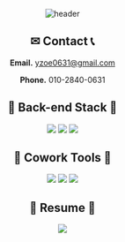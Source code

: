 <div align="center">


![header](https://capsule-render.vercel.app/api?type=waving&color=auto&height=300&section=header&text=YeJi%20World&fontSize=90)


## ✉ Contact 📞

**Email.** yzoe0631@gmail.com

**Phone.** 010-2840-0631

## 🔑 Back-end Stack 🔑

<img src="https://img.shields.io/badge/java-007396?style=flat-square&logo=java&logoColor=white">
<img src="https://img.shields.io/badge/spring-6DB33F?style=flat-square&logo=spring&logoColor=white">

<img src="https://img.shields.io/badge/mysql-4479A1?style=flat-square&logo=mysql&logoColor=white"> 

## 🤝 Cowork Tools 🤝

<img src="https://img.shields.io/badge/github-181717?style=flat-square&logo=github&logoColor=white">
<img src="https://img.shields.io/badge/slack-6441A5?style=flat-square&logo=Slack&logoColor=white" />
<img src="https://img.shields.io/badge/notion-181717?style=flat-square&logo=Notion&logoColor=white" />


## 🍊 Resume 🍊
<a href="https://www.notion.so/1-9a5d7587bacb47bea6c3732edc32d37d?pvs=4"><img src="https://img.shields.io/badge/resume-FF3399?style=flat-square&logo=Notion&logoColor=white" /></a>


</div>
